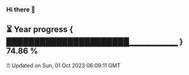 ### Hi there 👋
⏳ Year progress { ██████████████████████▁▁▁▁▁▁▁▁ } 74.86 %
---
⏰ Updated on Sun, 01 Oct 2023 06:09:11 GMT

